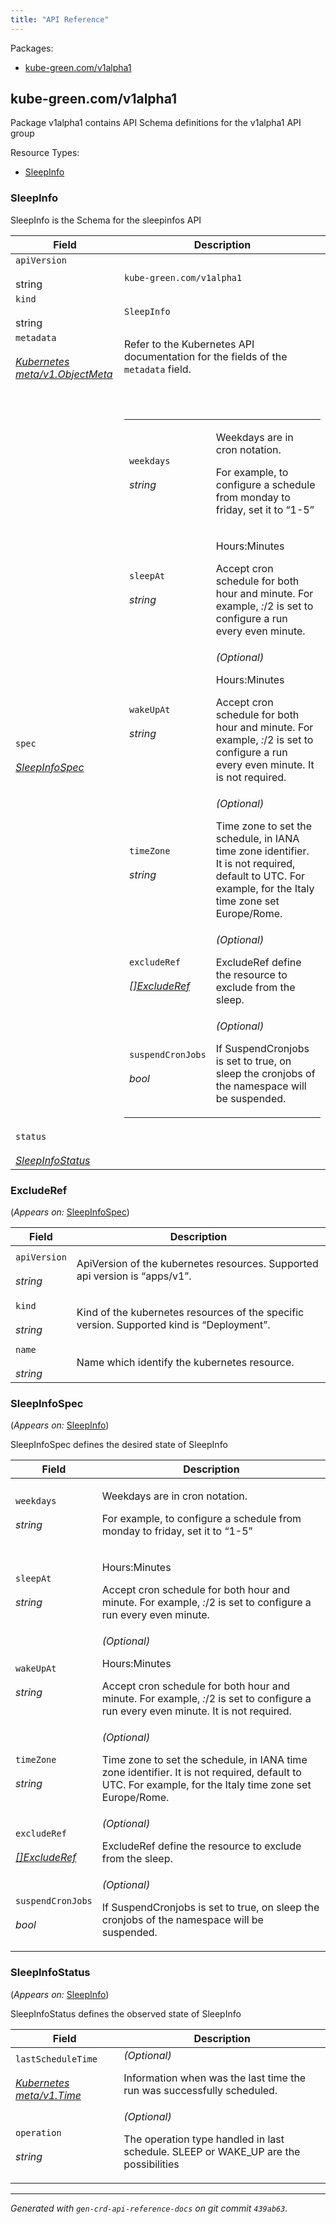 ```yaml
---
title: "API Reference"
---
```

<p>Packages:</p>
<ul>
<li>
<a href="#kube-green.com%2fv1alpha1">kube-green.com/v1alpha1</a>
</li>
</ul>
<h2 id="kube-green.com/v1alpha1">kube-green.com/v1alpha1</h2>
<p>
<p>Package v1alpha1 contains API Schema definitions for the  v1alpha1 API group</p>
</p>
Resource Types:
<ul><li>
<a href="#kube-green.com/v1alpha1.SleepInfo">SleepInfo</a>
</li></ul>
<h3 id="kube-green.com/v1alpha1.SleepInfo">SleepInfo
</h3>
<p>
<p>SleepInfo is the Schema for the sleepinfos API</p>
</p>
<table>
<thead>
<tr>
<th>Field</th>
<th>Description</th>
</tr>
</thead>
<tbody>
<tr>
<td>
<code>apiVersion</code><br></br>
string</td>
<td>
<code>
kube-green.com/v1alpha1
</code>
</td>
</tr>
<tr>
<td>
<code>kind</code><br></br>
string
</td>
<td><code>SleepInfo</code></td>
</tr>
<tr>
<td>
<code>metadata</code><br></br>
<em>
<a href="https://kubernetes.io/docs/reference/generated/kubernetes-api/v1.22/#objectmeta-v1-meta">
Kubernetes meta/v1.ObjectMeta
</a>
</em>
</td>
<td>
Refer to the Kubernetes API documentation for the fields of the
<code>metadata</code> field.
</td>
</tr>
<tr>
<td>
<code>spec</code><br></br>
<em>
<a href="#kube-green.com/v1alpha1.SleepInfoSpec">
SleepInfoSpec
</a>
</em>
</td>
<td>
<br/>
<br/>
<table>
<tr>
<td>
<code>weekdays</code><br></br>
<em>
string
</em>
</td>
<td>
<p>Weekdays are in cron notation.</p>
<p>For example, to configure a schedule from monday to friday, set it to &ldquo;1-5&rdquo;</p>
</td>
</tr>
<tr>
<td>
<code>sleepAt</code><br></br>
<em>
string
</em>
</td>
<td>
<p>Hours:Minutes</p>
<p>Accept cron schedule for both hour and minute.
For example, <em>:</em>/2 is set to configure a run every even minute.</p>
</td>
</tr>
<tr>
<td>
<code>wakeUpAt</code><br></br>
<em>
string
</em>
</td>
<td>
<em>(Optional)</em>
<p>Hours:Minutes</p>
<p>Accept cron schedule for both hour and minute.
For example, <em>:</em>/2 is set to configure a run every even minute.
It is not required.</p>
</td>
</tr>
<tr>
<td>
<code>timeZone</code><br></br>
<em>
string
</em>
</td>
<td>
<em>(Optional)</em>
<p>Time zone to set the schedule, in IANA time zone identifier.
It is not required, default to UTC.
For example, for the Italy time zone set Europe/Rome.</p>
</td>
</tr>
<tr>
<td>
<code>excludeRef</code><br></br>
<em>
<a href="#kube-green.com/v1alpha1.ExcludeRef">
[]ExcludeRef
</a>
</em>
</td>
<td>
<em>(Optional)</em>
<p>ExcludeRef define the resource to exclude from the sleep.</p>
</td>
</tr>
<tr>
<td>
<code>suspendCronJobs</code><br></br>
<em>
bool
</em>
</td>
<td>
<em>(Optional)</em>
<p>If SuspendCronjobs is set to true, on sleep the cronjobs of the namespace will be suspended.</p>
</td>
</tr>
</table>
</td>
</tr>
<tr>
<td>
<code>status</code><br></br>
<em>
<a href="#kube-green.com/v1alpha1.SleepInfoStatus">
SleepInfoStatus
</a>
</em>
</td>
<td>
</td>
</tr>
</tbody>
</table>
<h3 id="kube-green.com/v1alpha1.ExcludeRef">ExcludeRef
</h3>
<p>
(<em>Appears on: </em>
<a href="#kube-green.com/v1alpha1.SleepInfoSpec">SleepInfoSpec</a>)
</p>
<p>
</p>
<table>
<thead>
<tr>
<th>Field</th>
<th>Description</th>
</tr>
</thead>
<tbody>
<tr>
<td>
<code>apiVersion</code><br></br>
<em>
string
</em>
</td>
<td>
<p>ApiVersion of the kubernetes resources.
Supported api version is &ldquo;apps/v1&rdquo;.</p>
</td>
</tr>
<tr>
<td>
<code>kind</code><br></br>
<em>
string
</em>
</td>
<td>
<p>Kind of the kubernetes resources of the specific version.
Supported kind is &ldquo;Deployment&rdquo;.</p>
</td>
</tr>
<tr>
<td>
<code>name</code><br></br>
<em>
string
</em>
</td>
<td>
<p>Name which identify the kubernetes resource.</p>
</td>
</tr>
</tbody>
</table>
<h3 id="kube-green.com/v1alpha1.SleepInfoSpec">SleepInfoSpec
</h3>
<p>
(<em>Appears on: </em>
<a href="#kube-green.com/v1alpha1.SleepInfo">SleepInfo</a>)
</p>
<p>
<p>SleepInfoSpec defines the desired state of SleepInfo</p>
</p>
<table>
<thead>
<tr>
<th>Field</th>
<th>Description</th>
</tr>
</thead>
<tbody>
<tr>
<td>
<code>weekdays</code><br></br>
<em>
string
</em>
</td>
<td>
<p>Weekdays are in cron notation.</p>
<p>For example, to configure a schedule from monday to friday, set it to &ldquo;1-5&rdquo;</p>
</td>
</tr>
<tr>
<td>
<code>sleepAt</code><br></br>
<em>
string
</em>
</td>
<td>
<p>Hours:Minutes</p>
<p>Accept cron schedule for both hour and minute.
For example, <em>:</em>/2 is set to configure a run every even minute.</p>
</td>
</tr>
<tr>
<td>
<code>wakeUpAt</code><br></br>
<em>
string
</em>
</td>
<td>
<em>(Optional)</em>
<p>Hours:Minutes</p>
<p>Accept cron schedule for both hour and minute.
For example, <em>:</em>/2 is set to configure a run every even minute.
It is not required.</p>
</td>
</tr>
<tr>
<td>
<code>timeZone</code><br></br>
<em>
string
</em>
</td>
<td>
<em>(Optional)</em>
<p>Time zone to set the schedule, in IANA time zone identifier.
It is not required, default to UTC.
For example, for the Italy time zone set Europe/Rome.</p>
</td>
</tr>
<tr>
<td>
<code>excludeRef</code><br></br>
<em>
<a href="#kube-green.com/v1alpha1.ExcludeRef">
[]ExcludeRef
</a>
</em>
</td>
<td>
<em>(Optional)</em>
<p>ExcludeRef define the resource to exclude from the sleep.</p>
</td>
</tr>
<tr>
<td>
<code>suspendCronJobs</code><br></br>
<em>
bool
</em>
</td>
<td>
<em>(Optional)</em>
<p>If SuspendCronjobs is set to true, on sleep the cronjobs of the namespace will be suspended.</p>
</td>
</tr>
</tbody>
</table>
<h3 id="kube-green.com/v1alpha1.SleepInfoStatus">SleepInfoStatus
</h3>
<p>
(<em>Appears on: </em>
<a href="#kube-green.com/v1alpha1.SleepInfo">SleepInfo</a>)
</p>
<p>
<p>SleepInfoStatus defines the observed state of SleepInfo</p>
</p>
<table>
<thead>
<tr>
<th>Field</th>
<th>Description</th>
</tr>
</thead>
<tbody>
<tr>
<td>
<code>lastScheduleTime</code><br></br>
<em>
<a href="https://pkg.go.dev/k8s.io/apimachinery/pkg/apis/meta/v1#Time">
Kubernetes meta/v1.Time
</a>
</em>
</td>
<td>
<em>(Optional)</em>
<p>Information when was the last time the run was successfully scheduled.</p>
</td>
</tr>
<tr>
<td>
<code>operation</code><br></br>
<em>
string
</em>
</td>
<td>
<em>(Optional)</em>
<p>The operation type handled in last schedule. SLEEP or WAKE_UP are the
possibilities</p>
</td>
</tr>
</tbody>
</table>
<hr/>
<p><em>
Generated with <code>gen-crd-api-reference-docs</code>
on git commit <code>439ab63</code>.
</em></p>
